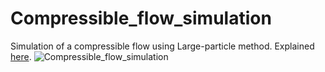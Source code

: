 # Compressible_flow_simulation
Simulation of a compressible flow using Large-particle method.
Explained [here](https://encyclopediaofmath.org/wiki/Large-particle_method).
![Compressible_flow_simulation](https://github.com/froart/Compressible_flow_simulation/assets/22843145/1ae234fa-fc62-426c-bfba-476df55cf797)
